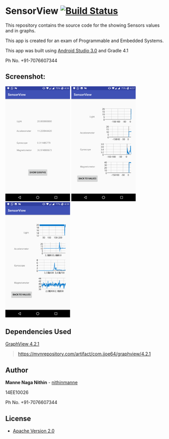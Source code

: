 # SensorView [![Build Status](https://travis-ci.org/nithinmanne/SensorView.svg?branch=master)](https://travis-ci.org/nithinmanne/SensorView)
This repository contains the source code for the showing Sensors values and in graphs.

This app is created for an exam of Programmable and Embedded Systems.

This app was built using [Android Studio 3.0](https://developer.android.com/studio/preview/index.html) and Gradle 4.1

Ph No. +91-7076607344

## Screenshot:

<img src="Screenshots/1.png" width="40%">


<img src="Screenshots/2.png" width="40%">


<img src="Screenshots/3.png" width="40%">

## Dependencies Used

[GraphView 4.2.1](http://www.android-graphview.org/)
>https://mvnrepository.com/artifact/com.jjoe64/graphview/4.2.1

## Author

**Manne Naga Nithin** - [nithinmanne](https://github.com/nithinmanne)

14EE10026

Ph No. +91-7076607344

## License

* [Apache Version 2.0](http://www.apache.org/licenses/LICENSE-2.0.html)
